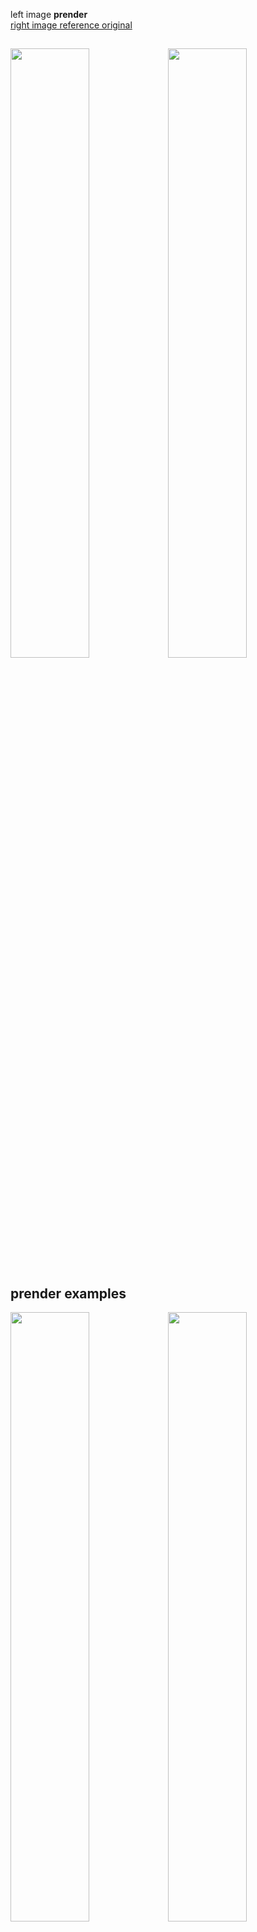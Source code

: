 left image **prender**  
[right image reference original](https://kagamin.net/hole/edupt/) 

<img src="./images/CornellBox_350x2.png"  width="50%"><img src="https://kagamin.net/hole/edupt/edupt960.png" width="50%">
---

## prender examples

<img src="./images/san-miguel2_100x2.png"  width="50%%"><img src="./images/san-miguel6_100x8.png"  width="50%%">
<img src="./images/san-miguel6_100x8.png"  width="50%%">


<img src="./images/san-miguel3b_400x2_nes_32568.9(1600spp).png"  width="50%%"><img src="https://www.pbrt.org/scenes_images/sanmiguel.jpg"  width="50%%">
right image  
https://www.pbrt.org/scenes-v2  
sanmiguel.pbrt: this scene was modeled by Guillermo M. Leal Llaguno of Evolución Visual, based on a hacienda that he visited in San Miguel de Allende, Mexico. The scene was modeled in 3ds max and exported to the pbrt file format with a custom script written by Guillermo. The scene features just over 2.5 million unique triangles and has a total geometric complexity of 10.7 million triangles due to the use of object instancing; the pbrt files that describe the scene geometry require 620 MB of on-disk storage. There are a total of 354 texture maps, representing 293 MB of texture data.

<img src="./images/sponza_平行光源実験3_本当の平行光源2_2000x2_nes_36730.1(8000spp).png"  width="50%%">
<img src="./images/博物館test_200x2_nes_13625.4(800spp).png"  width="50%%">
<img src="./images/部屋2_400x2_nes_2627.7(1600spp).png"  width="50%%">

---

# **Gravitational Renderer**  


## **Black hole**
<img src="./images/eq1.png"  width="50%%">
<img src="./images/eq2.png"  width="40%%">  

<img src="./images/prender_g.png"  width="40%%"><img src="./images/dng.png"  width="40%%">  
right image 
© 2014 Warner Bros. Entertainment, Inc. and Paramount Pictures. All Rights Reserved  
Double Negative Gravitational Renderer

<img src="./images/prender_g2.png"  width="50%%"><img src="./images/dng2.png"  width="50%%">
right image 
© 2014 Warner Bros. Entertainment, Inc. and Paramount Pictures. All Rights Reserved  
Double Negative Gravitational Renderer

<img src="./images/prender_g3.png"  width="50%%"><img src="./images/dng3.png"  width="50%%">
right image 
© 2014 Warner Bros. Entertainment, Inc. and Paramount Pictures. All Rights Reserved  
Double Negative Gravitational Renderer


<img src="./images/CornellBox_blackHole001_3x1_20480.5(3spp).png"  width="50%%">

<img src="./images/CornellBox_blackHole01_1x3_2849.0(9spp).png"  width="50%%"><img src="./images/CornellBox_blackHole02_1x3_2773.2(9spp).png"  width="50%%">



## **Wormhole**
<img src="./images/eq4.png"  width="50%%">
<img src="./images/eq3.png"  width="30%%">  

[Visualizing Interstellar's Wormhole](https://arxiv.org/abs/1502.03809)  
A7a -- A7e

<img src="./images/wormHole.png"  width="50%%">
<img src="./images/wormHole2.png"  width="50%%">  

Notes.  
This is an example of two different scenes connected by a wormhole.

---
<img src="./images/aaa.gif"  width="50%%"><img src="./images/aaa0.gif"  width="50%%">
Notes.  
There is a scene in the movie in which the main character Cooper looks at the wormhole and says, “It is different from the picture I saw,” and Dr. Romilly explains that it is a spherical hole because it is a three-dimensional hole. Many people find it difficult to understand the meaning of this spherical hole, but now that the wormhole has been rendered, it is easier to understand if you change your viewpoint and go around the wormhole as shown in the figure.
It is indeed a spherical hole.  

---
# Black holes and wormholes in the Cornell Box  

## Black hole in the Cornell box  
<img src="./images/CornellBox_blackHole_400x2_117570.5(1600spp).png"  width="70%%">

## Wormhole in the Cornell Box 
<img src="./images/wormHole自己2x_400x2_410068.4(1600spp).png"  width="70%%">  

Notes.  
This is an example of two cornell boxes connected by a wormhole. One of the cornell boxes is placed quite far away from the other.

<img src="./images/2-CornellBox.png"  width="40%%">  
  
---
# movie

[black hole Simulation movie](https://youtu.be/YJnTv-6gkeA)  

[Wormhole Simulation movie](https://www.youtube.com/watch?v=jZFnY222hNY)  
[Wormhole Simulation movie](https://youtu.be/Jasjg_Liy88)  
[Wormhole Simulation movie](https://youtu.be/EVsvn2w-R5M)  
[Wormhole Simulation movie](https://youtu.be/-JJsPU5Bamk)  



